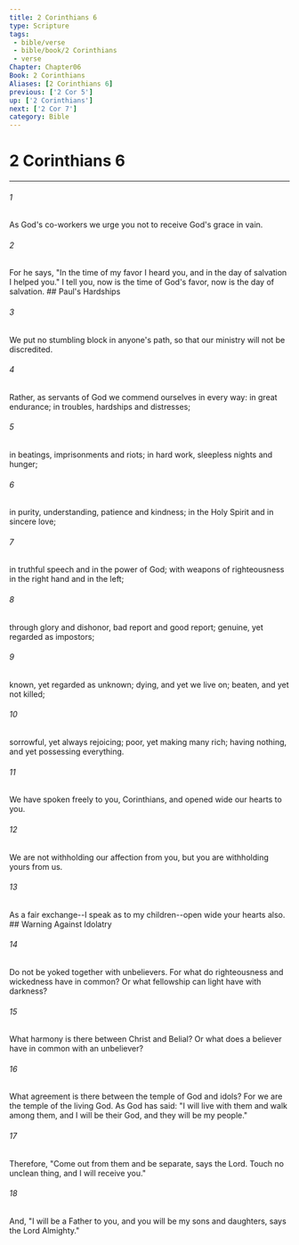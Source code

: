 ```yaml
---
title: 2 Corinthians 6
type: Scripture
tags:
 - bible/verse
 - bible/book/2 Corinthians
 - verse
Chapter: Chapter06
Book: 2 Corinthians
Aliases: [2 Corinthians 6]
previous: ['2 Cor 5']
up: ['2 Corinthians']
next: ['2 Cor 7']
category: Bible
---
```

# 2 Corinthians 6

***


###### 1 
As God's co-workers we urge you not to receive God's grace in vain. 

###### 2 
For he says, "In the time of my favor I heard you, and in the day of salvation I helped you." I tell you, now is the time of God's favor, now is the day of salvation. ## Paul's Hardships 

###### 3 
We put no stumbling block in anyone's path, so that our ministry will not be discredited. 

###### 4 
Rather, as servants of God we commend ourselves in every way: in great endurance; in troubles, hardships and distresses; 

###### 5 
in beatings, imprisonments and riots; in hard work, sleepless nights and hunger; 

###### 6 
in purity, understanding, patience and kindness; in the Holy Spirit and in sincere love; 

###### 7 
in truthful speech and in the power of God; with weapons of righteousness in the right hand and in the left; 

###### 8 
through glory and dishonor, bad report and good report; genuine, yet regarded as impostors; 

###### 9 
known, yet regarded as unknown; dying, and yet we live on; beaten, and yet not killed; 

###### 10 
sorrowful, yet always rejoicing; poor, yet making many rich; having nothing, and yet possessing everything. 

###### 11 
We have spoken freely to you, Corinthians, and opened wide our hearts to you. 

###### 12 
We are not withholding our affection from you, but you are withholding yours from us. 

###### 13 
As a fair exchange--I speak as to my children--open wide your hearts also. ## Warning Against Idolatry 

###### 14 
Do not be yoked together with unbelievers. For what do righteousness and wickedness have in common? Or what fellowship can light have with darkness? 

###### 15 
What harmony is there between Christ and Belial? Or what does a believer have in common with an unbeliever? 

###### 16 
What agreement is there between the temple of God and idols? For we are the temple of the living God. As God has said: "I will live with them and walk among them, and I will be their God, and they will be my people." 

###### 17 
Therefore, "Come out from them and be separate, says the Lord. Touch no unclean thing, and I will receive you." 

###### 18 
And, "I will be a Father to you, and you will be my sons and daughters, says the Lord Almighty." 
